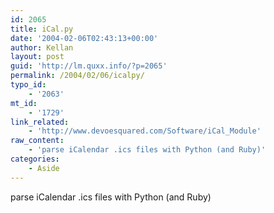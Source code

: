 ```yaml
---
id: 2065
title: iCal.py
date: '2004-02-06T02:43:13+00:00'
author: Kellan
layout: post
guid: 'http://lm.quxx.info/?p=2065'
permalink: /2004/02/06/icalpy/
typo_id:
    - '2063'
mt_id:
    - '1729'
link_related:
    - 'http://www.devoesquared.com/Software/iCal_Module'
raw_content:
    - 'parse iCalendar .ics files with Python (and Ruby)'
categories:
    - Aside
---
```


parse iCalendar .ics files with Python (and Ruby)